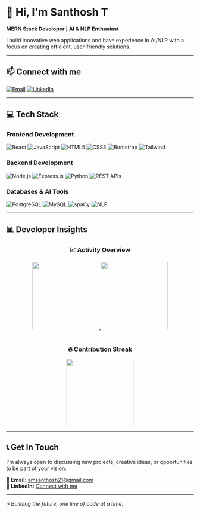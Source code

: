 # 👋 Hi, I'm Santhosh T

**MERN Stack Developer | AI & NLP Enthusiast**

I build innovative web applications and have experience in AI/NLP with a focus on creating efficient, user-friendly solutions.

---

## 📫 Connect with me

[![Email](https://img.shields.io/badge/Email-amsanthosh21@gmail.com-D14836?style=flat&logo=gmail&logoColor=white)](mailto:amsanthosh21@gmail.com)
[![LinkedIn](https://img.shields.io/badge/LinkedIn-Connect-blue?style=flat&logo=linkedin&logoColor=white)](https://linkedin.com/in/your-profile)

---

## 💻 Tech Stack

### **Frontend Development**
![React](https://img.shields.io/badge/React-20232A?style=for-the-badge&logo=react&logoColor=61DAFB)
![JavaScript](https://img.shields.io/badge/JavaScript-F7DF1E?style=for-the-badge&logo=javascript&logoColor=black)
![HTML5](https://img.shields.io/badge/HTML5-E34F26?style=for-the-badge&logo=html5&logoColor=white)
![CSS3](https://img.shields.io/badge/CSS3-1572B6?style=for-the-badge&logo=css3&logoColor=white)
![Bootstrap](https://img.shields.io/badge/Bootstrap-7952B3?style=for-the-badge&logo=bootstrap&logoColor=white)
![Tailwind](https://img.shields.io/badge/Tailwind_CSS-38B2AC?style=for-the-badge&logo=tailwind-css&logoColor=white)

### **Backend Development**
![Node.js](https://img.shields.io/badge/Node.js-339933?style=for-the-badge&logo=nodedotjs&logoColor=white)
![Express.js](https://img.shields.io/badge/Express.js-000000?style=for-the-badge&logo=express&logoColor=white)
![Python](https://img.shields.io/badge/Python-3776AB?style=for-the-badge&logo=python&logoColor=white)
![REST APIs](https://img.shields.io/badge/REST_API-FF6C37?style=for-the-badge&logo=api&logoColor=white)

### **Databases & AI Tools**
![PostgreSQL](https://img.shields.io/badge/PostgreSQL-316192?style=for-the-badge&logo=postgresql&logoColor=white)
![MySQL](https://img.shields.io/badge/MySQL-4479A1?style=for-the-badge&logo=mysql&logoColor=white)
![spaCy](https://img.shields.io/badge/spaCy-09A3D5?style=for-the-badge&logo=spacy&logoColor=white)
![NLP](https://img.shields.io/badge/NLP-8A2BE2?style=for-the-badge&logo=ai&logoColor=white)

---

## 📊 Developer Insights

<div align="center">

### **📈 Activity Overview**
<a href="https://github.com/rex2231">
  <img height="180em" src="https://github-readme-stats.vercel.app/api?username=rex2231&show_icons=true&theme=radical&hide_border=true" />
  <img height="180em" src="https://github-readme-stats.vercel.app/api/top-langs/?username=rex2231&layout=compact&theme=radical&hide_border=true" />
</a>

<br/>
<br/>

### **🔥 Contribution Streak**
<a href="https://github.com/rex2231">
  <img height="180em" src="https://streak-stats.demolab.com/?user=rex2231&theme=radical&hide_border=true" />
</a>

</div>

---

## 📞 Get In Touch

I'm always open to discussing new projects, creative ideas, or opportunities to be part of your vision.

**📧 Email:** amsanthosh21@gmail.com  
**💼 LinkedIn:** [Connect with me](https://linkedin.com/in/your-profile)

---

*⚡ Building the future, one line of code at a time.*
